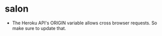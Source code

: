 # salon

<!-- https://acuityscheduling.com/ -->

<!-- https://www.remove.bg/upload -->

- The Heroku API's ORIGIN variable allows cross browser requests. So make sure to update that.